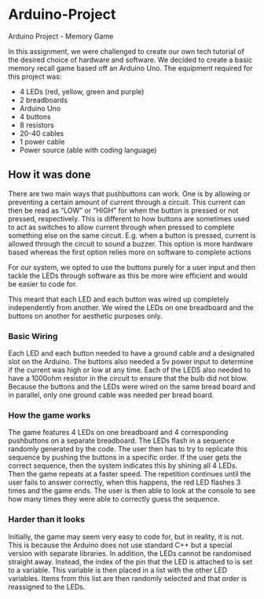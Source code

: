 # Arduino-Project

Arduino Project - Memory Game

In this assignment, we were challenged to create our own tech tutorial of the desired choice of hardware and software. We decided to create a basic memory recall game based off an Arduino Uno. The equipment required for this project was:
-	4 LEDs (red, yellow, green and purple)
-	2 breadboards
-	Arduino Uno
-	4 buttons
-	8 resistors
-	20-40 cables
-	1 power cable
-	Power source (able with coding language)

## **How it was done**

There are two main ways that pushbuttons can work. One is by allowing or preventing a certain amount of current through a circuit. This current can then be read as “LOW” or “HIGH” for when the button is pressed or not pressed, respectively. This is different to how buttons are sometimes used to act as switches to allow current through when pressed to complete something else on the same circuit. E.g. when a button is pressed, current is allowed through the circuit to sound a buzzer. This option is more hardware based whereas the first option relies more on software to complete actions

For our system, we opted to use the buttons purely for a user input and then tackle the LEDs through software as this be more wire efficient and would be easier to code for.

This meant that each LED and each button was wired up completely independently from another. We wired the LEDs on one breadboard and the buttons on another for aesthetic purposes only.


### **Basic Wiring**

Each LED and each button needed to have a ground cable and a designated slot on the Arduino. The buttons also needed a 5v power input to determine if the current was high or low at any time. Each of the LEDS also needed to have a 1000ohm resistor in the circuit to ensure that the bulb did not blow. Because the buttons and the LEDs were wired on the same bread board and in parallel, only one ground cable was needed per bread board.



### **How the game works**

The game features 4 LEDs on one breadboard and 4 corresponding pushbuttons on a separate breadboard. The LEDs flash in a sequence randomly generated by the code. The user then has to try to replicate this sequence by pushing the buttons in a specific order. If the user gets the correct sequence, then the system indicates this by shining all 4 LEDs. Then the game repeats at a faster speed. The repetition continues until the user fails to answer correctly, when this happens, the red LED flashes 3 times and the game ends. The user is then able to look at the console to see how many times they were able to correctly guess the sequence. 


### **Harder than it looks**

Initially, the game may seem very easy to code for, but in reality, it is not. This is because the Arduino does not use standard C++ but a special version with separate libraries. In addition, the LEDs cannot be randomised straight away. Instead, the index of the pin that the LED is attached to is set to a variable. This variable is then placed in a list with the other LED variables. Items from this list are then randomly selected and that order is reassigned to the LEDs.

